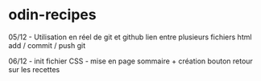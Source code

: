 # odin-recipes

05/12 - Utilisation en réel de git et github
lien entre plusieurs fichiers html
add / commit / push git

06/12 - init fichier CSS - mise en page sommaire + création bouton retour sur les recettes